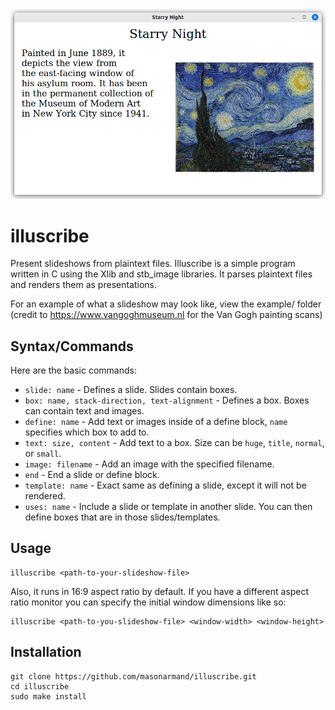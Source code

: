 <img src='example-image.png' width="600">

# illuscribe
Present slideshows from plaintext files.
Illuscribe is a simple program written in C using the Xlib and stb_image libraries. It parses plaintext files and renders them as presentations.

For an example of what a slideshow may look like, view the example/ folder (credit to https://www.vangoghmuseum.nl for the Van Gogh painting scans)

## Syntax/Commands
Here are the basic commands:
- `slide: name` - Defines a slide. Slides contain boxes.
- `box: name, stack-direction, text-alignment` - Defines a box. Boxes can contain text and images.
- `define: name` - Add text or images inside of a define block, `name` specifies which box to add to.
- `text: size, content` - Add text to a box. Size can be `huge`, `title`, `normal`, or `small`.
- `image: filename` - Add an image with the specified filename.
- `end` - End a slide or define block.
- `template: name` - Exact same as defining a slide, except it will not be rendered.
- `uses: name` - Include a slide or template in another slide. You can then define boxes that are in those slides/templates.

## Usage
```
illuscribe <path-to-your-slideshow-file>
```
Also, it runs in 16:9 aspect ratio by default. If you have a different aspect ratio monitor you can specify the initial window dimensions like so:
```
illuscribe <path-to-you-slideshow-file> <window-width> <window-height>
```
## Installation
```
git clone https://github.com/masonarmand/illuscribe.git
cd illuscribe
sudo make install
```
